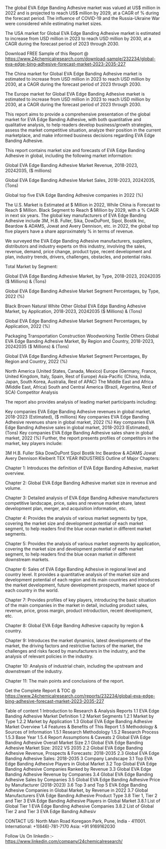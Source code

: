 The global EVA Edge Banding Adhesive market was valued at US$ million in 2022 and is projected to reach US$ million by 2029, at a CAGR of % during the forecast period. The influence of COVID-19 and the Russia-Ukraine War were considered while estimating market sizes.

The USA market for Global EVA Edge Banding Adhesive  market is estimated to increase from USD million in 2023 to reach USD million by 2030, at a CAGR during the forecast period of 2023 through 2030.

Download FREE Sample of this Report @ https://www.24chemicalresearch.com/download-sample/232234/global-eva-edge-bing-adhesive-forecast-market-2023-2035-227

The China market for Global EVA Edge Banding Adhesive market is estimated to increase from USD million in 2023 to reach USD million by 2030, at a CAGR during the forecast period of 2023 through 2030.

The Europe market for Global EVA Edge Banding Adhesive  market is estimated to increase from USD million in 2023 to reach USD million by 2030, at a CAGR during the forecast period of 2023 through 2030.

This report aims to provide a comprehensive presentation of the global market for EVA Edge Banding Adhesive, with both quantitative and qualitative analysis, to help readers develop business/growth strategies, assess the market competitive situation, analyze their position in the current marketplace, and make informed business decisions regarding EVA Edge Banding Adhesive.

This report contains market size and forecasts of EVA Edge Banding Adhesive in global, including the following market information:

Global EVA Edge Banding Adhesive Market Revenue, 2018-2023, 20242035, ($ millions)

Global EVA Edge Banding Adhesive Market Sales, 2018-2023, 20242035, (Tons)

Global top five EVA Edge Banding Adhesive companies in 2022 (%)

The U.S. Market is Estimated at $ Million in 2022, While China is Forecast to Reach $ Million.
Black Segment to Reach $ Million by 2029, with a % CAGR in next six years.
The global key manufacturers of EVA Edge Banding Adhesive include 3M, H.B. Fuller, Sika, DowDuPont, Sipol, Bostik Inc, Beardow & ADAMS, Jowat and Avery Dennison, etc. in 2022, the global top five players have a share approximately % in terms of revenue.

We surveyed the EVA Edge Banding Adhesive manufacturers, suppliers, distributors and industry experts on this industry, involving the sales, revenue, demand, price change, product type, recent development and plan, industry trends, drivers, challenges, obstacles, and potential risks.

Total Market by Segment:

Global EVA Edge Banding Adhesive Market, by Type, 2018-2023, 20242035 ($ Millions) & (Tons)

Global EVA Edge Banding Adhesive Market Segment Percentages, by Type, 2022 (%)

Black
Brown
Natural
White
Other
Global EVA Edge Banding Adhesive Market, by Application, 2018-2023, 20242035 ($ Millions) & (Tons)

Global EVA Edge Banding Adhesive Market Segment Percentages, by Application, 2022 (%)

Packaging
Transportation
Construction
Woodworking
Textile
Others
Global EVA Edge Banding Adhesive Market, By Region and Country, 2018-2023, 20242035 ($ Millions) & (Tons)

Global EVA Edge Banding Adhesive Market Segment Percentages, By Region and Country, 2022 (%)

North America (United States, Canada, Mexico)
Europe (Germany, France, United Kingdom, Italy, Spain, Rest of Europe)
Asia-Pacific (China, India, Japan, South Korea, Australia, Rest of APAC)
The Middle East and Africa (Middle East, Africa)
South and Central America (Brazil, Argentina, Rest of SCA)
Competitor Analysis

The report also provides analysis of leading market participants including:

Key companies EVA Edge Banding Adhesive revenues in global market, 2018-2023 (Estimated), ($ millions)
Key companies EVA Edge Banding Adhesive revenues share in global market, 2022 (%)
Key companies EVA Edge Banding Adhesive sales in global market, 2018-2023 (Estimated), (Tons)
Key companies EVA Edge Banding Adhesive sales share in global market, 2022 (%)
Further, the report presents profiles of competitors in the market, key players include:

3M
H.B. Fuller
Sika
DowDuPont
Sipol
Bostik Inc
Beardow & ADAMS
Jowat
Avery Dennison
Kleiberit
TEX YEAR INDUSTRIES
Outline of Major Chapters:

Chapter 1: Introduces the definition of EVA Edge Banding Adhesive, market overview.

Chapter 2: Global EVA Edge Banding Adhesive market size in revenue and volume.

Chapter 3: Detailed analysis of EVA Edge Banding Adhesive manufacturers competitive landscape, price, sales and revenue market share, latest development plan, merger, and acquisition information, etc.

Chapter 4: Provides the analysis of various market segments by type, covering the market size and development potential of each market segment, to help readers find the blue ocean market in different market segments.

Chapter 5: Provides the analysis of various market segments by application, covering the market size and development potential of each market segment, to help readers find the blue ocean market in different downstream markets.

Chapter 6: Sales of EVA Edge Banding Adhesive in regional level and country level. It provides a quantitative analysis of the market size and development potential of each region and its main countries and introduces the market development, future development prospects, market space of each country in the world.

Chapter 7: Provides profiles of key players, introducing the basic situation of the main companies in the market in detail, including product sales, revenue, price, gross margin, product introduction, recent development, etc.

Chapter 8: Global EVA Edge Banding Adhesive capacity by region & country.

Chapter 9: Introduces the market dynamics, latest developments of the market, the driving factors and restrictive factors of the market, the challenges and risks faced by manufacturers in the industry, and the analysis of relevant policies in the industry.

Chapter 10: Analysis of industrial chain, including the upstream and downstream of the industry.

Chapter 11: The main points and conclusions of the report.

Get the Complete Report & TOC @ https://www.24chemicalresearch.com/reports/232234/global-eva-edge-bing-adhesive-forecast-market-2023-2035-227

Table of content
1 Introduction to Research & Analysis Reports
1.1 EVA Edge Banding Adhesive Market Definition
1.2 Market Segments
1.2.1 Market by Type
1.2.2 Market by Application
1.3 Global EVA Edge Banding Adhesive Market Overview
1.4 Features & Benefits of This Report
1.5 Methodology & Sources of Information
1.5.1 Research Methodology
1.5.2 Research Process
1.5.3 Base Year
1.5.4 Report Assumptions & Caveats
2 Global EVA Edge Banding Adhesive Overall Market Size
2.1 Global EVA Edge Banding Adhesive Market Size: 2022 VS 2035
2.2 Global EVA Edge Banding Adhesive Revenue, Prospects & Forecasts: 2018-2035
2.3 Global EVA Edge Banding Adhesive Sales: 2018-2035
3 Company Landscape
3.1 Top EVA Edge Banding Adhesive Players in Global Market
3.2 Top Global EVA Edge Banding Adhesive Companies Ranked by Revenue
3.3 Global EVA Edge Banding Adhesive Revenue by Companies
3.4 Global EVA Edge Banding Adhesive Sales by Companies
3.5 Global EVA Edge Banding Adhesive Price by Manufacturer (2018-2023)
3.6 Top 3 and Top 5 EVA Edge Banding Adhesive Companies in Global Market, by Revenue in 2022
3.7 Global Manufacturers EVA Edge Banding Adhesive Product Type
3.8 Tier 1, Tier 2 and Tier 3 EVA Edge Banding Adhesive Players in Global Market
3.8.1 List of Global Tier 1 EVA Edge Banding Adhesive Companies
3.8.2 List of Global Tier 2 and Tier 3 EVA Edge Banding Adhesiv

CONTACT US:
North Main Road Koregaon Park, Pune, India - 411001.
International: +1(646)-781-7170
Asia: +91 9169162030

Follow Us On linkedin :- https://www.linkedin.com/company/24chemicalresearch/
